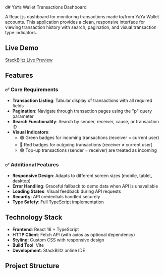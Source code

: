 d# YaYa Wallet Transactions Dashboard

A React.js dashboard for monitoring transactions made to/from YaYa Wallet accounts. This application provides a clean, responsive interface for viewing transaction history with search, pagination, and visual transaction type indicators.

## Live Demo

[StackBlitz Live Preview](https://stackblitz.com/edit/your-project-link-here)

## Features

### ✅ Core Requirements

- **Transaction Listing**: Tabular display of transactions with all required fields
- **Pagination**: Navigate through transaction pages using the "p" query parameter
- **Search Functionality**: Search by sender, receiver, cause, or transaction ID
- **Visual Indicators**:
  - 🟢 Green badges for incoming transactions (receiver = current user)
  - 🔴 Red badges for outgoing transactions (receiver ≠ current user)
  - 🟢 Top-up transactions (sender = receiver) are treated as incoming

### ✅ Additional Features

- **Responsive Design**: Adapts to different screen sizes (mobile, tablet, desktop)
- **Error Handling**: Graceful fallback to demo data when API is unavailable
- **Loading States**: Visual feedback during API requests
- **Security**: API credentials handled securely
- **Type Safety**: Full TypeScript implementation

## Technology Stack

- **Frontend**: React 18 + TypeScript
- **HTTP Client**: Fetch API (with axios as optional dependency)
- **Styling**: Custom CSS with responsive design
- **Build Tool**: Vite
- **Development**: StackBlitz online IDE

## Project Structure

